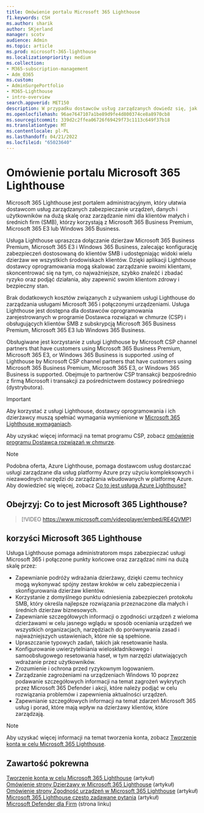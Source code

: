 ```yaml
---
title: Omówienie portalu Microsoft 365 Lighthouse
f1.keywords: CSH
ms.author: sharik
author: SKjerland
manager: scotv
audience: Admin
ms.topic: article
ms.prod: microsoft-365-lighthouse
ms.localizationpriority: medium
ms.collection:
- M365-subscription-management
- Adm_O365
ms.custom:
- AdminSurgePortfolio
- M365-Lighthouse
- intro-overview
search.appverid: MET150
description: W przypadku dostawców usług zarządzanych dowiedz się, jak Microsoft 365 Lighthouse mogą pomóc w zabezpieczeniu dzierżaw klientów i zarządzaniu nimi w jednej lokalizacji.
ms.openlocfilehash: 96ae7647107a1be89d9fe4d800374ce8a8970cb8
ms.sourcegitcommit: 339d2c2ffea06726f69429f73c1113c649f37b18
ms.translationtype: MT
ms.contentlocale: pl-PL
ms.lasthandoff: 04/21/2022
ms.locfileid: "65023640"
---
```

# <a name="overview-of-microsoft-365-lighthouse"></a>Omówienie portalu Microsoft 365 Lighthouse

Microsoft 365 Lighthouse jest portalem administracyjnym, który ułatwia dostawcom usług zarządzanych zabezpieczanie urządzeń, danych i użytkowników na dużą skalę oraz zarządzanie nimi dla klientów małych i średnich firm (SMB), którzy korzystają z Microsoft 365 Business Premium, Microsoft 365 E3 lub Windows 365 Business. 

Usługa Lighthouse upraszcza dołączanie dzierżaw Microsoft 365 Business Premium, Microsoft 365 E3 i Windows 365 Business, zalecając konfigurację zabezpieczeń dostosowaną do klientów SMB i udostępniając widoki wielu dzierżaw we wszystkich środowiskach klientów. Dzięki aplikacji Lighthouse dostawcy oprogramowania mogą skalować zarządzanie swoimi klientami, skoncentrować się na tym, co najważniejsze, szybko znaleźć i zbadać ryzyko oraz podjąć działania, aby zapewnić swoim klientom zdrowy i bezpieczny stan.

Brak dodatkowych kosztów związanych z używaniem usługi Lighthouse do zarządzania usługami Microsoft 365 i połączonymi urządzeniami. Usługa Lighthouse jest dostępna dla dostawców oprogramowania zarejestrowanych w programie Dostawca rozwiązań w chmurze (CSP) i obsługujących klientów SMB z subskrypcją Microsoft 365 Business Premium, Microsoft 365 E3 lub Windows 365 Business.

Obsługiwane jest korzystanie z usługi Lighthouse by Microsoft CSP channel partners that have customers using Microsoft 365 Business Premium, Microsoft 365 E3, or Windows 365 Business is supported .using of Lighthouse by Microsoft CSP channel partners that have customers using Microsoft 365 Business Premium, Microsoft 365 E3, or Windows 365 Business is supported. Obejmuje to partnerów CSP transakcji bezpośrednio z firmą Microsoft i transakcji za pośrednictwem dostawcy pośredniego (dystrybutora). 

> [!IMPORTANT] 
> Aby korzystać z usługi Lighthouse, dostawcy oprogramowania i ich dzierżawcy muszą spełniać wymagania wymienione w [Microsoft 365 Lighthouse wymaganiach](m365-lighthouse-requirements.md).     

Aby uzyskać więcej informacji na temat programu CSP, zobacz [omówienie programu Dostawca rozwiązań w chmurze](/partner-center/csp-overview).

> [!NOTE]  
> Podobna oferta, Azure Lighthouse, pomaga dostawcom usług dostarczać usługi zarządzane dla usług platformy Azure przy użyciu kompleksowych i niezawodnych narzędzi do zarządzania wbudowanych w platformę Azure. Aby dowiedzieć się więcej, zobacz [Co to jest usługa Azure Lighthouse?](/azure/lighthouse/overview)   

## <a name="watch-what-is-microsoft-365-lighthouse"></a>Obejrzyj: Co to jest Microsoft 365 Lighthouse?

> [!VIDEO https://www.microsoft.com/videoplayer/embed/RE4QVMP]

## <a name="microsoft-365-lighthouse-benefits"></a>korzyści Microsoft 365 Lighthouse

Usługa Lighthouse pomaga administratorom msps zabezpieczać usługi Microsoft 365 i połączone punkty końcowe oraz zarządzać nimi na dużą skalę przez:

- Zapewnianie podróży wdrażania dzierżawy, dzięki czemu technicy mogą wykonywać spójny zestaw kroków w celu zabezpieczenia i skonfigurowania dzierżaw klientów. 
- Korzystanie z domyślnego punktu odniesienia zabezpieczeń protokołu SMB, który określa najlepsze rozwiązania przeznaczone dla małych i średnich dzierżaw biznesowych. 
- Zapewnianie szczegółowych informacji o zgodności urządzeń z wieloma dzierżawami w celu jasnego wglądu w sposób oceniania urządzeń we wszystkich organizacjach, narzędziach do porównywania zasad i najważniejszych ustawieniach, które nie są spełnione. 
- Upraszczanie typowych zadań, takich jak resetowanie hasła.
- Konfigurowanie uwierzytelniania wieloskładnikowego i samoobsługowego resetowania haseł, w tym narzędzi ułatwiających wdrażanie przez użytkowników. 
- Zrozumienie i ochrona przed ryzykownym logowaniem.
- Zarządzanie zagrożeniami na urządzeniach Windows 10 poprzez podawanie szczegółowych informacji na temat zagrożeń wykrytych przez Microsoft 365 Defender i akcji, które należy podjąć w celu rozwiązania problemów i zapewnienia aktualności urządzeń.
- Zapewnianie szczegółowych informacji na temat zdarzeń Microsoft 365 usług i porad, które mają wpływ na dzierżawy klientów, które zarządzają.

> [!NOTE] 
> Aby uzyskać więcej informacji na temat tworzenia konta, zobacz [Tworzenie konta w celu Microsoft 365 Lighthouse](m365-lighthouse-sign-up.md).

## <a name="related-content"></a>Zawartość pokrewna

[Tworzenie konta w celu Microsoft 365 Lighthouse](m365-lighthouse-sign-up.md) (artykuł)  
[Omówienie strony Dzierżawy w Microsoft 365 Lighthouse](m365-lighthouse-tenants-page-overview.md) (artykuł)   
[Omówienie strony Zgodność urządzeń w Microsoft 365 Lighthouse](m365-lighthouse-device-compliance-page-overview.md) (artykuł)   
[Microsoft 365 Lighthouse często zadawane pytania](m365-lighthouse-faq.yml) (artykuł)   
[Microsoft Defender dla Firm](../security/defender-business/index.yml) (strona linku)